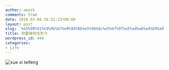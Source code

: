 ```yaml
---
author: amosk
comments: true
date: 2010-03-04 16:51:23+00:00
layout: post
slug: '%e5%90%91%e9%9b%b7%e9%94%8b%e5%90%8c%e5%bf%97%e5%ad%a6%e4%b9%a0'
title: 向雷锋同志学习
wordpress_id: 444
categories:
- Life
---
```


![xue xi leifeng ](http://kongove.whostas.com/pub/images/learn-leifeng.jpg)
